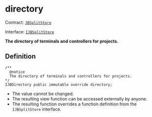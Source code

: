 # directory

Contract: [`JBSplitStore`](../)​‌

Interface: [`IJBSplitStore`](../../../../../protocol/specifications/interfaces/ijbsplitstore.md)

**The directory of terminals and controllers for projects.**

## Definition

```solidity
/** 
  @notice 
  The directory of terminals and controllers for projects.
*/ 
IJBDirectory public immutable override directory;
```

* The value cannot be changed.
* The resulting view function can be accessed externally by anyone.
* The resulting function overrides a function definition from the `IJBSplitStore` interface.
